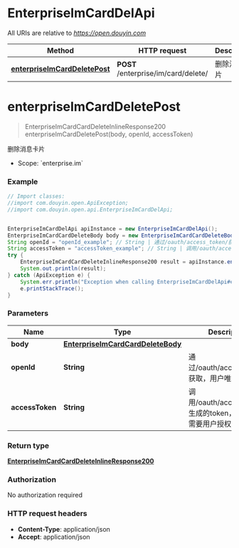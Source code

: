 # EnterpriseImCardDelApi

All URIs are relative to *https://open.douyin.com*

Method | HTTP request | Description
------------- | ------------- | -------------
[**enterpriseImCardDeletePost**](EnterpriseImCardDelApi.md#enterpriseImCardDeletePost) | **POST** /enterprise/im/card/delete/ | 删除消息卡片

<a name="enterpriseImCardDeletePost"></a>
# **enterpriseImCardDeletePost**
> EnterpriseImCardCardDeleteInlineResponse200 enterpriseImCardDeletePost(body, openId, accessToken)

删除消息卡片

* Scope: &#x60;enterprise.im&#x60; 

### Example
```java
// Import classes:
//import com.douyin.open.ApiException;
//import com.douyin.open.api.EnterpriseImCardDelApi;


EnterpriseImCardDelApi apiInstance = new EnterpriseImCardDelApi();
EnterpriseImCardCardDeleteBody body = new EnterpriseImCardCardDeleteBody(); // EnterpriseImCardCardDeleteBody | 
String openId = "openId_example"; // String | 通过/oauth/access_token/获取，用户唯一标志
String accessToken = "accessToken_example"; // String | 调用/oauth/access_token/生成的token，此token需要用户授权。
try {
    EnterpriseImCardCardDeleteInlineResponse200 result = apiInstance.enterpriseImCardDeletePost(body, openId, accessToken);
    System.out.println(result);
} catch (ApiException e) {
    System.err.println("Exception when calling EnterpriseImCardDelApi#enterpriseImCardDeletePost");
    e.printStackTrace();
}
```

### Parameters

Name | Type | Description  | Notes
------------- | ------------- | ------------- | -------------
 **body** | [**EnterpriseImCardCardDeleteBody**](EnterpriseImCardCardDeleteBody.md)|  |
 **openId** | **String**| 通过/oauth/access_token/获取，用户唯一标志 |
 **accessToken** | **String**| 调用/oauth/access_token/生成的token，此token需要用户授权。 |

### Return type

[**EnterpriseImCardCardDeleteInlineResponse200**](EnterpriseImCardCardDeleteInlineResponse200.md)

### Authorization

No authorization required

### HTTP request headers

 - **Content-Type**: application/json
 - **Accept**: application/json

